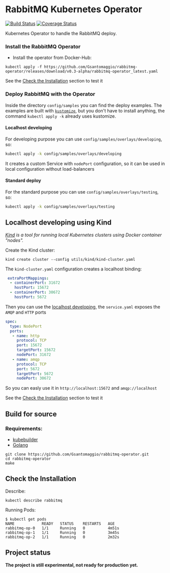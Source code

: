 # RabbitMQ Kubernetes Operator

[![Build Status](https://travis-ci.org/Gsantomaggio/rabbitmq-operator.svg?branch=master)](https://travis-ci.org/Gsantomaggio/rabbitmq-operator) [![Coverage Status](https://coveralls.io/repos/github/Gsantomaggio/rabbitmq-operator/badge.svg?branch=add_persistence)](https://coveralls.io/github/Gsantomaggio/rabbitmq-operator?branch=add_persistence)


Kubernetes Operator to handle the RabbitMQ deploy.

### Install the RabbitMQ Operator 

* Install the operator from Docker-Hub:
```
kubectl apply -f https://github.com/Gsantomaggio/rabbitmq-operator/releases/download/v0.3-alpha/rabbitmq-operator_latest.yaml
```

See the [Check the Installation](#check-the-installation) section to test it


### Deploy RabbitMQ with the Operator

Inside the directory `config/samples` you can find the deploy examples.
The examples are built with [`kustomize`](https://github.com/kubernetes-sigs/kustomize), but you don't have to install anything, the command `kubectl apply -k`  already uses kustomize.

#### Localhost developing

For developing purpose you can use `config/samples/overlays/developing`, so:

```bash
kubectl apply -k config/samples/overlays/developing
```
It creates a custom Service with `nodePort` configuration, so it can be used in local configuration without load-balancers


#### Standard deploy

For the standard purpose you can use `config/samples/overlays/testing`, so:

```bash
kubectl apply -k config/samples/overlays/testing
```


## Localhost developing using Kind

_[Kind](https://github.com/kubernetes-sigs/kind) is a tool for running local Kubernetes clusters using Docker container "nodes"._

Create the Kind cluster:
```
kind create cluster --config utils/kind/kind-cluster.yaml
```

The `kind-cluster.yaml` configuration creates a localhost binding:
```yaml
 extraPortMappings:
  - containerPort: 31672
    hostPort: 15672
  - containerPort: 30672
    hostPort: 5672
```

Then you can use the [localhost developing](https://github.com/Gsantomaggio/rabbitmq-operator/blob/master/README.md#localhost-developing), the `service.yaml` exposes the `AMQP` and `HTTP` ports

```yaml
spec:
  type: NodePort
  ports:
   - name: http
     protocol: TCP
     port: 15672
     targetPort: 15672
     nodePort: 31672
   - name: amqp
     protocol: TCP
     port: 5672
     targetPort: 5672
     nodePort: 30672
```

So you can easly use it in `http://localhost:15672` and `amqp://localhost`


See the [Check the Installation](#check-the-installation) section to test it

## Build for source
### Requirements:
 - [kubebuilder]( https://book.kubebuilder.io/quick-start.html#installation)
 - [Golang](https://golang.org/)

```
git clone https://github.com/Gsantomaggio/rabbitmq-operator.git
cd rabbitmq-operator
make
```



## Check the Installation

Describe:
```
kubectl describe rabbitmq
```

Running Pods:
```
$ kubectl get pods
NAME            READY   STATUS    RESTARTS   AGE
rabbitmq-op-0   1/1     Running   0          4m51s
rabbitmq-op-1   1/1     Running   0          3m45s
rabbitmq-op-2   1/1     Running   0          2m32s
```


## Project status

**The project is still experimental, not ready for production yet.**
